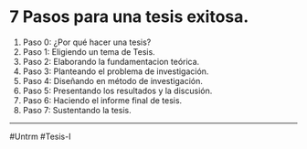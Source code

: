 # 7 Pasos para una tesis exitosa. 

1. Paso 0: ¿Por qué hacer una tesis?
2. Paso 1: Eligiendo un tema de Tesis.
3. Paso 2: Elaborando la fundamentacion teórica.
4. Paso 3: Planteando el problema de investigación. 
5. Paso 4: Diseñando en método de investigación. 
6. Paso 5: Presentando los resultados y la discusión.
7. Paso 6: Haciendo el informe final de tesis. 
8. Paso 7: Sustentando la tesis. 


---
#Untrm #Tesis-I 